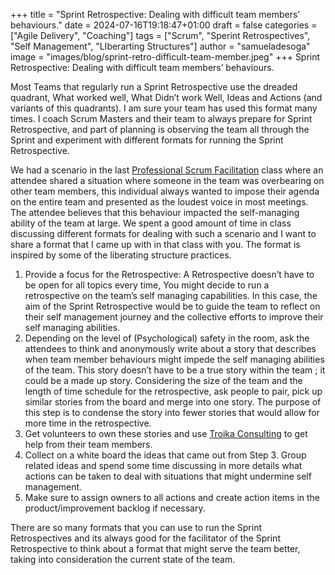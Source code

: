 +++
title = "Sprint Retrospective: Dealing with difficult team members’ behaviours."
date = 2024-07-16T19:18:47+01:00
draft = false
categories = ["Agile Delivery", "Coaching"]
tags = ["Scrum", "Sperint Retrospectives", "Self Management", "LIberarting Structures"]
author =  "samueladesoga"
image = "images/blog/sprint-retro-difficult-team-member.jpeg"
+++
Sprint Retrospective: Dealing with difficult team members’ behaviours.

Most Teams that regularly run a Sprint Retrospective use the dreaded quadrant, What worked well, What Didn’t work Well, Ideas and Actions (and variants of this quadrants). I am sure your team has used this format many times. I coach Scrum Masters and their team to always prepare for Sprint Retrospective, and part of planning is observing the team all through the Sprint and experiment with different formats for running the Sprint Retrospective.

We had a scenario in the last [Professional Scrum Facilitation](https://www.valuehut.co/services/training/professional-scrum-facilitation-skills) class where an attendee shared a situation where someone in the team was overbearing on other team members, this individual always wanted to impose their agenda on the entire team and presented as the loudest voice in most meetings. The attendee believes that this behaviour impacted the self-managing ability of the team at large. We spent a good amount of time in class discussing different formats for dealing with such a scenario and I want to share a format that I came up with in that class with you. The format is inspired by some of the liberating structure practices.


1. Provide a focus for the Retrospective: A Retrospective doesn’t have to be open for all topics every time, You might decide to run a retrospective on the team’s self managing capabilities. In this case, the aim of the Sprint Retrospective would be to guide the team to reflect on their self management journey and the collective efforts to improve their self managing abilities.
2. Depending on the level of (Psychological) safety in the room, ask the attendees to think and anonymously write about a story that describes  when team member behaviours might impede the self managing abilities of the team. This story doesn’t have to be a true story within the team ; it could be a made up story. Considering the size of the team and the length of time schedule for the retrospective, ask people to pair, pick up similar stories from the board and merge into one story. The purpose of this step is to condense the story into fewer stories that would allow for more time in the retrospective.
3. Get volunteers to own these stories and use [Troika Consulting](https://www.liberatingstructures.com/8-troika-consulting/) to get help from their team members. 
4. Collect on a white board the ideas that came out from Step 3. Group related ideas and spend some time discussing in more details what actions can be taken to deal with situations that might undermine self management.
5. Make sure to assign owners to all actions and create action items in the product/improvement backlog if necessary.


There are so many formats that you can use to run the Sprint Retrospectives and its always good for the facilitator of the Sprint Retrospective to think about a format that might serve the team better, taking into consideration the current state of the team.
